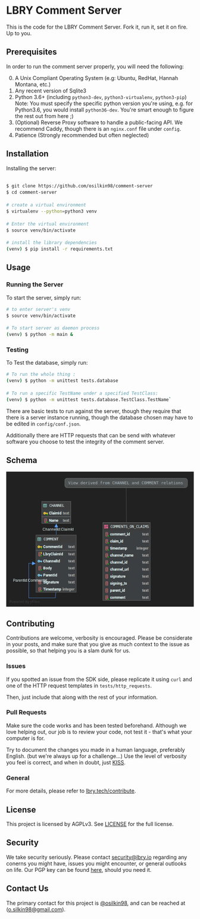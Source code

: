 # LBRY Comment Server

This is the code for the LBRY Comment Server. 
Fork it, run it, set it on fire. Up to you.


## Prerequisites 
In order to run the comment server properly, you will need the 
following: 
 
 0. A Unix Compliant Operating System (e.g: Ubuntu, RedHat, Hannah Montana, etc.) 
 1. Any recent version of Sqlite3
 2. Python 3.6+ (including `python3-dev`, `python3-virtualenv`, `python3-pip`)
    Note: You must specify the specific python version you're using,
    e.g. for Python3.6, you would install `python36-dev`. You're smart enough to figure the rest out from here ;)
 3. (Optional) Reverse Proxy software to handle a public-facing API. 
    We recommend Caddy, though there is an `nginx.conf` file under `config`.
 4. Patience (Strongly recommended but often neglected)
 
## Installation

Installing the server:
```bash

$ git clone https://github.com/osilkin98/comment-server
$ cd comment-server

# create a virtual environment
$ virtualenv --python=python3 venv

# Enter the virtual environment
$ source venv/bin/activate

# install the library dependencies
(venv) $ pip install -r requirements.txt
```

## Usage

### Running the Server
To start the server, simply run:
```bash
# to enter server's venv
$ source venv/bin/activate

# To start server as daemon process
(venv) $ python -m main &  
```

### Testing

To Test the database, simply run: 
```bash
# To run the whole thing :
(venv) $ python -m unittest tests.database

# To run a specific TestName under a specified TestClass:
(venv) $ python -m unittest tests.database.TestClass.TestName` 
``` 

There are basic tests to run against the server, though they require 
that there is a server instance running, though the database
 chosen may have to be edited in `config/conf.json`.

Additionally there are HTTP requests that can be send with whatever 
software you choose to test the integrity of the comment server.

## Schema


![schema](schema.png)


## Contributing
Contributions are welcome, verbosity is encouraged. Please be considerate
in your posts, and make sure that you give as much context to the issue 
as possible, so that helping you is a slam dunk for us.

### Issues
If you spotted an issue from the SDK side, please replicate it using 
`curl` and one of the HTTP request templates in `tests/http_requests`. 

Then, just include that along with the rest of your information.

### Pull Requests
Make sure the code works and has been tested beforehand. 
Although we love helping out, our job is to review your code,
not test it - that's what your computer is for. 


Try to document the changes you made in a human language, 
preferably English. (but we're always up for a challenge...)
Use the level of verbosity you feel is correct, and when in doubt, 
just [KISS](https://people.apache.org/~fhanik/kiss.html).

### General 

For more details, please refer to [lbry.tech/contribute](https://lbry.tech/contribute).


## License
This project is licensed by AGPLv3. 
See [LICENSE](LICENSE.nd) for the full license.

## Security 
We take security seriously. 
Please contact [security@lbry.io](security@lbry.io) regarding any conerns you might have, 
issues you might encounter, or general outlooks on life. Our PGP key can 
be found [here](https://keybase.io/lbry/key.asc), should you need it.

## Contact Us
The primary contact for this project is 
[@osilkin98](https://github.com/osilkin98), and can be reached 
at (o.silkin98@gmail.com). 


